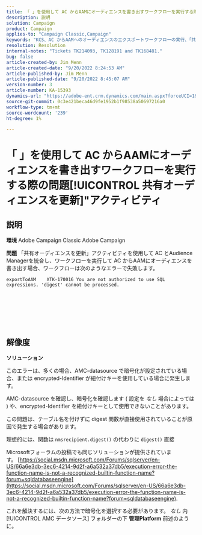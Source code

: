 ```yaml
---
title: 「 」を使用して AC からAAMにオーディエンスを書き出すワークフローを実行する際の問題[!UICONTROL 共有オーディエンスを更新]"アクティビティ
description: 説明
solution: Campaign
product: Campaign
applies-to: "Campaign Classic,Campaign"
keywords: "KCS、AC からAAMへのオーディエンスのエクスポートワークフローの実行、「共有オーディエンスの更新」アクティビティ、Adobe Campaign Classic、Adobe Campaign"
resolution: Resolution
internal-notes: "Tickets TK214093, TK128191 and TK168481."
bug: false
article-created-by: Jim Menn
article-created-date: "9/20/2022 8:24:53 AM"
article-published-by: Jim Menn
article-published-date: "9/20/2022 8:45:07 AM"
version-number: 3
article-number: KA-15393
dynamics-url: "https://adobe-ent.crm.dynamics.com/main.aspx?forceUCI=1&pagetype=entityrecord&etn=knowledgearticle&id=e791d9af-bd38-ed11-9db1-0022480866ad"
source-git-commit: 0c3e421beca46d9fe1952b1f98538a50697216a0
workflow-type: tm+mt
source-wordcount: '239'
ht-degree: 1%

---
```


# 「 」を使用して AC からAAMにオーディエンスを書き出すワークフローを実行する際の問題[!UICONTROL 共有オーディエンスを更新]&quot;アクティビティ

## 説明


<b>環境</b>
Adobe Campaign Classic Adobe Campaign

<b>問題</b>
「共有オーディエンスを更新」アクティビティを使用して AC とAudience Managerを統合し、ワークフローを実行して AC からAAMにオーディエンスを書き出す場合、ワークフローは次のようなエラーで失敗します。


```
exportToAAM    XTK-170016 You are not authorized to use SQL expressions. 'digest' cannot be processed.
```

<br><br> <br><br> <br>

## 解像度


<b>ソリューション</b>

このエラーは、多くの場合、AMC-datasource で暗号化が設定されている場合、または encrypted-Identifier が紐付けキーを使用している場合に発生します。


AMC-datasource を確認し、暗号化を確認します ( 設定を *なし* 場合によっては ) や、encrypted-Identifier を紐付けキーとして使用できないことがあります。


この問題は、テーブル名を付けずに digest 関数が直接使用されていることが原因で発生する場合があります。

理想的には、関数は `nmsrecipient.digest()` の代わりに `digest()` 直接


Microsoftフォーラムの投稿でも同じソリューションが提供されています。 [https://social.msdn.microsoft.com/Forums/sqlserver/en-US/66a6e3db-3ec6-4214-9d2f-a6a532a37db5/execution-error-the-function-name-is-not-a-recognized-builtin-function-name?forum=sqldatabaseengine](https://social.msdn.microsoft.com/Forums/sqlserver/en-US/66a6e3db-3ec6-4214-9d2f-a6a532a37db5/execution-error-the-function-name-is-not-a-recognized-builtin-function-name?forum=sqldatabaseengine).


これを解決するには、次の方法で暗号化を選択する必要があります。 *なし* 内 [!UICONTROL AMC データソース] フォルダーの下 <b>管理</b><b>Platform</b> 前述のように。
